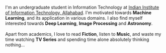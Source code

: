 I'm an undergraduate student in Information Technology at <a href="http://www.iiita.ac.in/">Indian Institute of Information Technology, Allahabad</a>. I'm motivated towards <b>Machine Learning</b>, and its application in various domains. I also find myself interested towards <b>Deep Learning</b>, <b>Image Processing</b> and <b>Astronomy</b>.
<br><br>
Apart from academics, I love to read <b>Fiction</b>, listen to <b>Music</b>, and waste my time watching <b>TV Series</b> and spending time alone absolutely thinking nothing... <i class="far fa-grin-tongue-squint"></i> <i class="far fa-grin-tongue-squint"></i>
